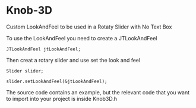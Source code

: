 # Knob-3D
Custom LookAndFeel to be used in a Rotaty Slider with No Text Box

To use the LookAndFeel you need to create a JTLookAndFeel

```JTLookAndFeel jtLookAndFeel;```

Then creat a rotary slider and use set the look and feel

```Slider slider;```

```slider.setLookAndFeel(&jtLookAndFeel);```

The source code contains an example, but the relevant code that you want to import into your project is inside Knob3D.h
